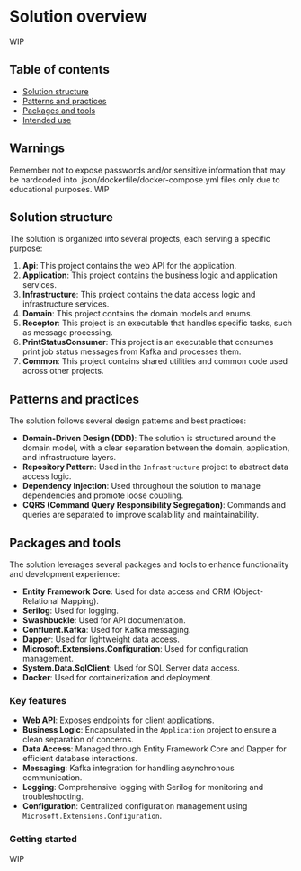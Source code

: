 # Solution overview
WIP

## Table of contents
- [Solution structure](#solution-structure)
- [Patterns and practices](#patterns-and-practices)
- [Packages and tools](#packages-and-tools)
- [Intended use](#intended-use)

## Warnings
Remember not to expose passwords and/or sensitive information that may be hardcoded into .json/dockerfile/docker-compose.yml files only due to educational purposes.
WIP

## Solution structure

The solution is organized into several projects, each serving a specific purpose:

1. **Api**: This project contains the web API for the application.
2. **Application**: This project contains the business logic and application services.
3. **Infrastructure**: This project contains the data access logic and infrastructure services.
4. **Domain**: This project contains the domain models and enums.
5. **Receptor**: This project is an executable that handles specific tasks, such as message processing.
6. **PrintStatusConsumer**: This project is an executable that consumes print job status messages from Kafka and processes them.
7. **Common**: This project contains shared utilities and common code used across other projects.

## Patterns and practices

The solution follows several design patterns and best practices:

- **Domain-Driven Design (DDD)**: The solution is structured around the domain model, with a clear separation between the domain, application, and infrastructure layers.
- **Repository Pattern**: Used in the `Infrastructure` project to abstract data access logic.
- **Dependency Injection**: Used throughout the solution to manage dependencies and promote loose coupling.
- **CQRS (Command Query Responsibility Segregation)**: Commands and queries are separated to improve scalability and maintainability.

## Packages and tools

The solution leverages several packages and tools to enhance functionality and development experience:

- **Entity Framework Core**: Used for data access and ORM (Object-Relational Mapping).
- **Serilog**: Used for logging.
- **Swashbuckle**: Used for API documentation.
- **Confluent.Kafka**: Used for Kafka messaging.
- **Dapper**: Used for lightweight data access.
- **Microsoft.Extensions.Configuration**: Used for configuration management.
- **System.Data.SqlClient**: Used for SQL Server data access.
- **Docker**: Used for containerization and deployment.

### Key features

- **Web API**: Exposes endpoints for client applications.
- **Business Logic**: Encapsulated in the `Application` project to ensure a clean separation of concerns.
- **Data Access**: Managed through Entity Framework Core and Dapper for efficient database interactions.
- **Messaging**: Kafka integration for handling asynchronous communication.
- **Logging**: Comprehensive logging with Serilog for monitoring and troubleshooting.
- **Configuration**: Centralized configuration management using `Microsoft.Extensions.Configuration`.

### Getting started
WIP
